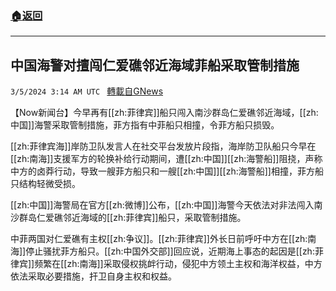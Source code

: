 ###  [:house:返回](README.md)
---


## 中国海警对擅闯仁爱礁邻近海域菲船采取管制措施
`3/5/2024 3:14 AM UTC ` [轉載自GNews](https://gnews.org/articles/2365547)

【Now新闻台】今早再有[[zh:菲律宾]]船只闯入南沙群岛仁爱礁邻近海域，[[zh:中国]]海警采取管制措施，菲方指有中菲船只相撞，令菲方船只损毁。

[[zh:菲律宾海]]岸防卫队发言人在社交平台发放片段指，海岸防卫队船只今早在[[zh:南海]]支援军方的轮换补给行动期间，遭[[zh:中国]][[zh:海警船]]阻挠，声称中方的卤莽行动，导致一艘菲方船只和一艘[[zh:中国]][[zh:海警船]]相撞，菲方船只结构轻微受损。

[[zh:中国]]海警局在官方[[zh:微博]]公布，[[zh:中国]]海警今天依法对非法闯入南沙群岛仁爱礁邻近海域的[[zh:菲律宾]]船只，采取管制措施。

中菲两国对仁爱礁有主权[[zh:争议]]。[[zh:菲律宾]]外长日前呼吁中方在[[zh:南海]]停止骚扰菲方船只。[[zh:中国外交部]]回应说，近期海上事态的起因是[[zh:菲律宾]]频繁在[[zh:南海]]采取侵权挑衅行动，侵犯中方领土主权和海洋权益，中方依法采取必要措施，扞卫自身主权和权益。

